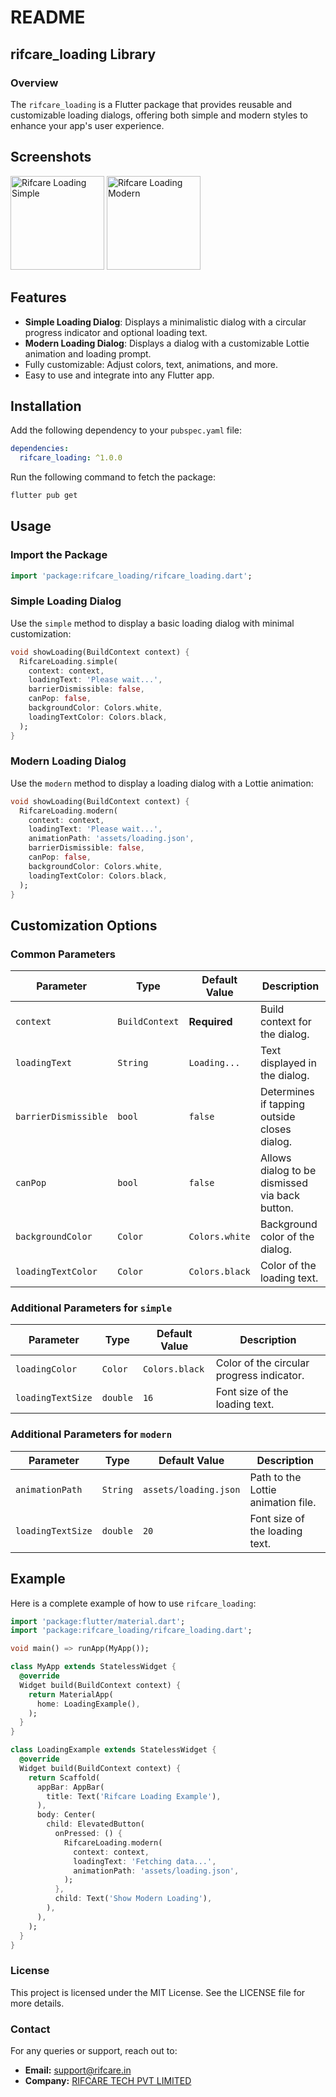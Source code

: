 # README

## rifcare_loading Library

### Overview
The `rifcare_loading` is a Flutter package that provides reusable and customizable loading dialogs, offering both simple and modern styles to enhance your app's user experience.


## Screenshots
<img alt="Rifcare Loading Simple" src="https://github.com/rifcare/rifcare_loading/assets/screenshot1.gif" width="150" />

<img alt="Rifcare Loading Modern" src="https://github.com/rifcare/rifcare_loading/assets/screenshot2.gif" width="150" />



## Features
- **Simple Loading Dialog**: Displays a minimalistic dialog with a circular progress indicator and optional loading text.
- **Modern Loading Dialog**: Displays a dialog with a customizable Lottie animation and loading prompt.
- Fully customizable: Adjust colors, text, animations, and more.
- Easy to use and integrate into any Flutter app.


## Installation

Add the following dependency to your `pubspec.yaml` file:

```yaml
dependencies:
  rifcare_loading: ^1.0.0
```

Run the following command to fetch the package:

```sh
flutter pub get
```

## Usage

### Import the Package
```dart
import 'package:rifcare_loading/rifcare_loading.dart';
```

### Simple Loading Dialog
Use the `simple` method to display a basic loading dialog with minimal customization:

```dart
void showLoading(BuildContext context) {
  RifcareLoading.simple(
    context: context,
    loadingText: 'Please wait...',
    barrierDismissible: false,
    canPop: false,
    backgroundColor: Colors.white,
    loadingTextColor: Colors.black,
  );
}

```

### Modern Loading Dialog
Use the `modern` method to display a loading dialog with a Lottie animation:

```dart
void showLoading(BuildContext context) {
  RifcareLoading.modern(
    context: context,
    loadingText: 'Please wait...',
    animationPath: 'assets/loading.json',
    barrierDismissible: false,
    canPop: false,
    backgroundColor: Colors.white,
    loadingTextColor: Colors.black,
  );
}
```

## Customization Options

### Common Parameters
| Parameter            | Type      | Default Value    | Description                                    |
|----------------------|-----------|------------------|------------------------------------------------|
| `context`           | `BuildContext` | **Required**    | Build context for the dialog.                |
| `loadingText`       | `String`  | `Loading...`     | Text displayed in the dialog.                |
| `barrierDismissible`| `bool`    | `false`          | Determines if tapping outside closes dialog.  |
| `canPop`            | `bool`    | `false`          | Allows dialog to be dismissed via back button.|
| `backgroundColor`   | `Color`   | `Colors.white`   | Background color of the dialog.              |
| `loadingTextColor`  | `Color`   | `Colors.black`   | Color of the loading text.                   |

### Additional Parameters for `simple`
| Parameter            | Type      | Default Value    | Description                                    |
|----------------------|-----------|------------------|------------------------------------------------|
| `loadingColor`      | `Color`   | `Colors.black`   | Color of the circular progress indicator.     |
| `loadingTextSize`   | `double`  | `16`             | Font size of the loading text.                |

### Additional Parameters for `modern`
| Parameter            | Type      | Default Value    | Description                                    |
|----------------------|-----------|------------------|------------------------------------------------|
| `animationPath`     | `String`  | `assets/loading.json` | Path to the Lottie animation file.         |
| `loadingTextSize`   | `double`  | `20`             | Font size of the loading text.                |

## Example

Here is a complete example of how to use `rifcare_loading`:

```dart
import 'package:flutter/material.dart';
import 'package:rifcare_loading/rifcare_loading.dart';

void main() => runApp(MyApp());

class MyApp extends StatelessWidget {
  @override
  Widget build(BuildContext context) {
    return MaterialApp(
      home: LoadingExample(),
    );
  }
}

class LoadingExample extends StatelessWidget {
  @override
  Widget build(BuildContext context) {
    return Scaffold(
      appBar: AppBar(
        title: Text('Rifcare Loading Example'),
      ),
      body: Center(
        child: ElevatedButton(
          onPressed: () {
            RifcareLoading.modern(
              context: context,
              loadingText: 'Fetching data...',
              animationPath: 'assets/loading.json',
            );
          },
          child: Text('Show Modern Loading'),
        ),
      ),
    );
  }
}
```

### License
This project is licensed under the MIT License. See the LICENSE file for more details.

### Contact
For any queries or support, reach out to:
- **Email:** support@rifcare.in
- **Company:** [RIFCARE TECH PVT LIMITED](#)


